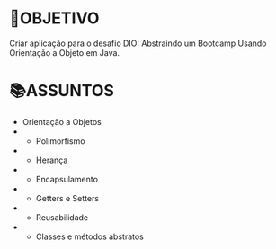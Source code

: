  # 🧶OBJETIVO

Criar aplicação para o desafio DIO: Abstraindo um Bootcamp Usando Orientação a Objeto em Java.

 # 📚ASSUNTOS
 
 - Orientação a Objetos
 - - Polimorfismo
 - - Herança
 - - Encapsulamento
 - - Getters e Setters
 - - Reusabilidade
 - - Classes e métodos abstratos
